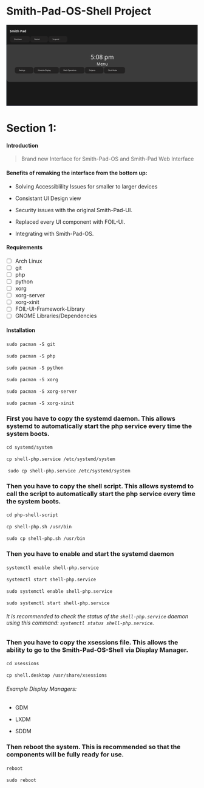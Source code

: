 # Smith-Pad-OS-Shell Project

<img src="screenshot.png"></img>

# Section 1:

#### Introduction

> Brand new Interface for Smith-Pad-OS and Smith-Pad Web Interface

#### Benefits of remaking the interface from the bottom up:

* Solving Accessiblility Issues for smaller to larger devices 

* Consistant UI Design view 

* Security issues with the original Smith-Pad-UI. 

* Replaced every UI component with FOIL-UI. 

* Integrating with Smith-Pad-OS. 

#### Requirements

- [ ] Arch Linux
- [ ] git
- [ ] php
- [ ] python
- [ ] xorg
- [ ] xorg-server
- [ ] xorg-xinit
- [ ] FOIL-UI-Framework-Library
- [ ] GNOME Libraries/Dependencies

#### Installation

`sudo pacman -S git`

`sudo pacman -S php`

`sudo pacman -S python`

`sudo pacman -S xorg`

`sudo pacman -S xorg-server`

`sudo pacman -S xorg-xinit`

### First you have to copy the systemd daemon. This allows systemd to automatically start the php service every time the system boots.

`cd systemd/system`

`cp shell-php.service /etc/systemd/system`

 `sudo cp shell-php.service /etc/systemd/system`

### Then you have to copy the shell script. This allows systemd to call the script to automatically start the php service every time the system boots.

`cd php-shell-script`

`cp shell-php.sh /usr/bin`

`sudo cp shell-php.sh /usr/bin`

### Then you have to enable and start the systemd daemon

`systemctl enable shell-php.service`

`systemctl start shell-php.service`

`sudo systemctl enable shell-php.service`

`sudo systemctl start shell-php.service`

###### It is recommended to check the status of the `shell-php.service` daemon using this command: `systemctl status shell-php.service`.

### Then you have to copy the xsessions file. This allows the ability to go to the Smith-Pad-OS-Shell via Display Manager.

`cd xsessions`

`cp shell.desktop /usr/share/xsessions`

###### Example Display Managers:

* GDM

* LXDM

* SDDM

### Then reboot the system. This is recommended so that the components will be fully ready for use.

`reboot`

`sudo reboot`

# 
